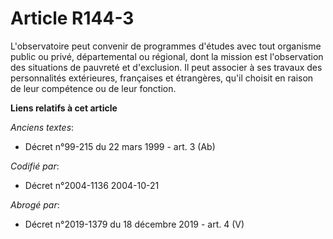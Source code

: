 # Article R144-3

L'observatoire peut convenir de programmes d'études avec tout organisme public ou privé, départemental ou régional, dont la
mission est l'observation des situations de pauvreté et d'exclusion. Il peut associer à ses travaux des personnalités
extérieures, françaises et étrangères, qu'il choisit en raison de leur compétence ou de leur fonction.

**Liens relatifs à cet article**

_Anciens textes_:

  - Décret n°99-215 du 22 mars 1999 - art. 3 (Ab)

_Codifié par_:

  - Décret n°2004-1136 2004-10-21

_Abrogé par_:

  - Décret n°2019-1379 du 18 décembre 2019 - art. 4 (V)
